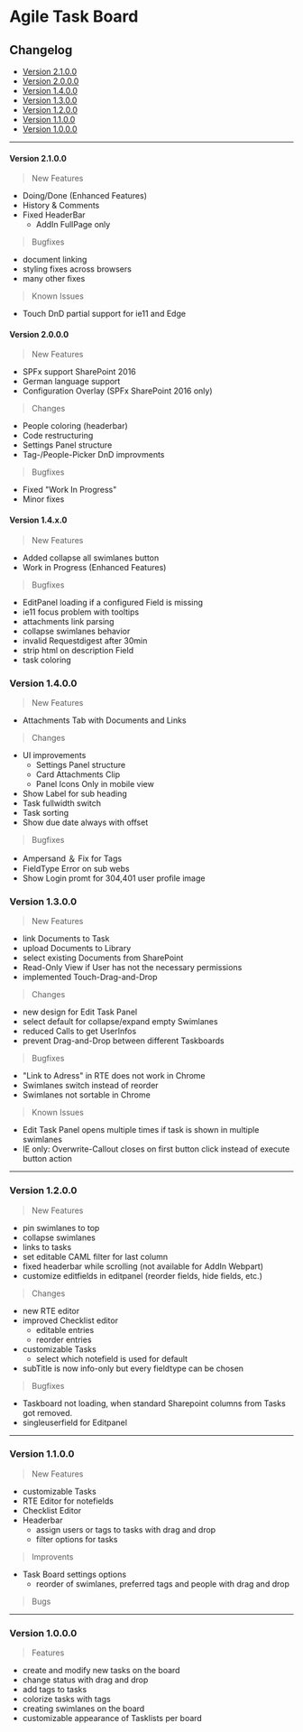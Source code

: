 # Agile Task Board

## Changelog

- [Version 2.1.0.0](#version-2100)
- [Version 2.0.0.0](#version-2000)
- [Version 1.4.0.0](#version-1400)
- [Version 1.3.0.0](#version-1300)
- [Version 1.2.0.0](#version-1200)
- [Version 1.1.0.0](#version-1100)
- [Version 1.0.0.0](#version-1000)

---

#### Version 2.1.0.0

> New Features

- Doing/Done (Enhanced Features)
- History & Comments
- Fixed HeaderBar
  - AddIn FullPage only

> Bugfixes

- document linking
- styling fixes across browsers
- many other fixes

> Known Issues

- Touch DnD partial support for ie11 and Edge

#### Version 2.0.0.0

> New Features

- SPFx support SharePoint 2016
- German language support
- Configuration Overlay (SPFx SharePoint 2016 only)

> Changes

- People coloring (headerbar)
- Code restructuring
- Settings Panel structure
- Tag-/People-Picker DnD improvments

> Bugfixes

- Fixed "Work In Progress"
- Minor fixes

#### Version 1.4.x.0

> New Features

- Added collapse all swimlanes button
- Work in Progress (Enhanced Features)

> Bugfixes

- EditPanel loading if a configured Field is missing
- ie11 focus problem with tooltips
- attachments link parsing
- collapse swimlanes behavior
- invalid Requestdigest after 30min
- strip html on description Field
- task coloring

### Version 1.4.0.0

> New Features

- Attachments Tab with Documents and Links

> Changes

- UI improvements
  - Settings Panel structure
  - Card Attachments Clip
  - Panel Icons Only in mobile view
- Show Label for sub heading
- Task fullwidth switch
- Task sorting
- Show due date always with offset

> Bugfixes

- Ampersand ＆ Fix for Tags
- FieldType Error on sub webs
- Show Login promt for 304,401 user profile image

### Version 1.3.0.0

> New Features

- link Documents to Task
- upload Documents to Library
- select existing Documents from SharePoint
- Read-Only View if User has not the necessary permissions
- implemented Touch-Drag-and-Drop

> Changes

- new design for Edit Task Panel
- select default for collapse/expand empty Swimlanes
- reduced Calls to get UserInfos
- prevent Drag-and-Drop between different Taskboards

> Bugfixes

- "Link to Adress" in RTE does not work in Chrome
- Swimlanes switch instead of reorder
- Swimlanes not sortable in Chrome

> Known Issues

- Edit Task Panel opens multiple times if task is shown in multiple swimlanes
- IE only: Overwrite-Callout closes on first button click instead of execute button action

---

### Version 1.2.0.0

> New Features

- pin swimlanes to top
- collapse swimlanes
- links to tasks
- set editable CAML filter for last column
- fixed headerbar while scrolling (not available for AddIn Webpart)
- customize editfields in editpanel (reorder fields, hide fields, etc.)

> Changes

- new RTE editor
- improved Checklist editor
  - editable entries
  - reorder entries
- customizable Tasks
  - select which notefield is used for default
- subTitle is now info-only but every fieldtype can be chosen

> Bugfixes

- Taskboard not loading, when standard Sharepoint columns from Tasks got removed.
- singleuserfield for Editpanel

---

### Version 1.1.0.0

> New Features

- customizable Tasks
- RTE Editor for notefields
- Checklist Editor
- Headerbar
  - assign users or tags to tasks with drag and drop
  - filter options for tasks

> Improvents

- Task Board settings options
  - reorder of swimlanes, preferred tags and people with drag and drop

> Bugs

---

### Version 1.0.0.0

> Features

- create and modify new tasks on the board
- change status with drag and drop
- add tags to tasks
- colorize tasks with tags
- creating swimlanes on the board
- customizable appearance of Tasklists per board
